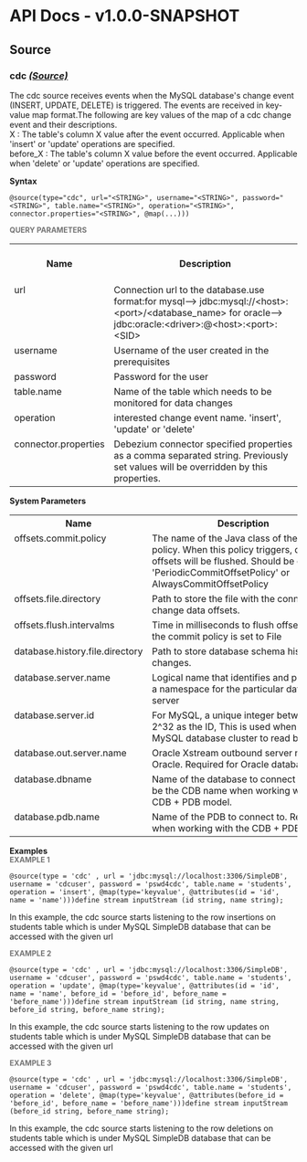 # API Docs - v1.0.0-SNAPSHOT

## Source

### cdc *<a target="_blank" href="https://wso2.github.io/siddhi/documentation/siddhi-4.0/#source">(Source)</a>*

<p style="word-wrap: break-word">The cdc source receives events when the MySQL database's change event (INSERT, UPDATE, DELETE) is triggered. The events are received in key-value map format.The following are key values of the map of a cdc change event and their descriptions.<br>X : The table's column X value after the event occurred. Applicable when 'insert' or 'update' operations are specified. <br>before_X : The table's column X value before the event occurred. Applicable when 'delete' or 'update' operations are specified.<br></p>

<span id="syntax" class="md-typeset" style="display: block; font-weight: bold;">Syntax</span>
```
@source(type="cdc", url="<STRING>", username="<STRING>", password="<STRING>", table.name="<STRING>", operation="<STRING>", connector.properties="<STRING>", @map(...)))
```

<span id="query-parameters" class="md-typeset" style="display: block; color: rgba(0, 0, 0, 0.54); font-size: 12.8px; font-weight: bold;">QUERY PARAMETERS</span>
<table>
    <tr>
        <th>Name</th>
        <th style="min-width: 20em">Description</th>
        <th>Default Value</th>
        <th>Possible Data Types</th>
        <th>Optional</th>
        <th>Dynamic</th>
    </tr>
    <tr>
        <td style="vertical-align: top">url</td>
        <td style="vertical-align: top; word-wrap: break-word">Connection url to the database.use format:for mysql--&gt; jdbc:mysql://&lt;host&gt;:&lt;port&gt;/&lt;database_name&gt; for oracle--&gt; jdbc:oracle:&lt;driver&gt;:@&lt;host&gt;:&lt;port&gt;:&lt;SID&gt;</td>
        <td style="vertical-align: top"></td>
        <td style="vertical-align: top">STRING</td>
        <td style="vertical-align: top">No</td>
        <td style="vertical-align: top">No</td>
    </tr>
    <tr>
        <td style="vertical-align: top">username</td>
        <td style="vertical-align: top; word-wrap: break-word">Username of the user created in the prerequisites</td>
        <td style="vertical-align: top"></td>
        <td style="vertical-align: top">STRING</td>
        <td style="vertical-align: top">No</td>
        <td style="vertical-align: top">No</td>
    </tr>
    <tr>
        <td style="vertical-align: top">password</td>
        <td style="vertical-align: top; word-wrap: break-word">Password for the user</td>
        <td style="vertical-align: top"></td>
        <td style="vertical-align: top">STRING</td>
        <td style="vertical-align: top">No</td>
        <td style="vertical-align: top">No</td>
    </tr>
    <tr>
        <td style="vertical-align: top">table.name</td>
        <td style="vertical-align: top; word-wrap: break-word">Name of the table which needs to be monitored for data changes</td>
        <td style="vertical-align: top"></td>
        <td style="vertical-align: top">STRING</td>
        <td style="vertical-align: top">No</td>
        <td style="vertical-align: top">No</td>
    </tr>
    <tr>
        <td style="vertical-align: top">operation</td>
        <td style="vertical-align: top; word-wrap: break-word">interested change event name. 'insert', 'update' or 'delete'</td>
        <td style="vertical-align: top"></td>
        <td style="vertical-align: top">STRING</td>
        <td style="vertical-align: top">No</td>
        <td style="vertical-align: top">No</td>
    </tr>
    <tr>
        <td style="vertical-align: top">connector.properties</td>
        <td style="vertical-align: top; word-wrap: break-word">Debezium connector specified properties as a comma separated string. Previously set values will be overridden by this properties.</td>
        <td style="vertical-align: top"><Empty_String></td>
        <td style="vertical-align: top">STRING</td>
        <td style="vertical-align: top">Yes</td>
        <td style="vertical-align: top">No</td>
    </tr>
</table>

<span id="system-parameters" class="md-typeset" style="display: block; font-weight: bold;">System Parameters</span>
<table>
    <tr>
        <th>Name</th>
        <th style="min-width: 20em">Description</th>
        <th>Default Value</th>
        <th>Possible Parameters</th>
    </tr>
    <tr>
        <td style="vertical-align: top">offsets.commit.policy</td>
        <td style="vertical-align: top; word-wrap: break-word">The name of the Java class of the commit policy. When this policy triggers, data offsets will be flushed. Should be one of 'PeriodicCommitOffsetPolicy' or AlwaysCommitOffsetPolicy</td>
        <td style="vertical-align: top">PeriodicCommitOffsetPolicy</td>
        <td style="vertical-align: top">PeriodicCommitOffsetPolicy<br>AlwaysCommitOffsetPolicy</td>
    </tr>
    <tr>
        <td style="vertical-align: top">offsets.file.directory</td>
        <td style="vertical-align: top; word-wrap: break-word">Path to store the file with the connector’s change data offsets.</td>
        <td style="vertical-align: top">{WSO2SP_HOME}/cdc/offset/{SiddhiAppName}</td>
        <td style="vertical-align: top"><Any user Read/Writable directory></td>
    </tr>
    <tr>
        <td style="vertical-align: top">offsets.flush.intervalms</td>
        <td style="vertical-align: top; word-wrap: break-word">Time in milliseconds to flush offsets when the commit policy is set to File</td>
        <td style="vertical-align: top">60000</td>
        <td style="vertical-align: top"><Any non negative integer></td>
    </tr>
    <tr>
        <td style="vertical-align: top">database.history.file.directory</td>
        <td style="vertical-align: top; word-wrap: break-word">Path to store database schema history changes.</td>
        <td style="vertical-align: top">{WSO2SP_HOME}/cdc/history/{SiddhiAppName}</td>
        <td style="vertical-align: top"><Any user Read/Writable directory></td>
    </tr>
    <tr>
        <td style="vertical-align: top">database.server.name</td>
        <td style="vertical-align: top; word-wrap: break-word">Logical name that identifies and provides a namespace for the particular database server</td>
        <td style="vertical-align: top">{host}_{port}</td>
        <td style="vertical-align: top"><Unique name to connect to the database cluster></td>
    </tr>
    <tr>
        <td style="vertical-align: top">database.server.id</td>
        <td style="vertical-align: top; word-wrap: break-word">For MySQL, a unique integer between 1 to 2^32 as the ID, This is used when joining MySQL database cluster to read binlog</td>
        <td style="vertical-align: top"><random integer between 5400 and 6400></td>
        <td style="vertical-align: top"><Unique server id to connect to the database cluster></td>
    </tr>
    <tr>
        <td style="vertical-align: top">database.out.server.name</td>
        <td style="vertical-align: top; word-wrap: break-word">Oracle Xstream outbound server name for Oracle. Required for Oracle database</td>
        <td style="vertical-align: top"><not applicable></td>
        <td style="vertical-align: top"><oracle's outbound server name></td>
    </tr>
    <tr>
        <td style="vertical-align: top">database.dbname</td>
        <td style="vertical-align: top; word-wrap: break-word">Name of the database to connect to. Must be the CDB name when working with the CDB + PDB model.</td>
        <td style="vertical-align: top">{sid}</td>
        <td style="vertical-align: top"><SID></td>
    </tr>
    <tr>
        <td style="vertical-align: top">database.pdb.name</td>
        <td style="vertical-align: top; word-wrap: break-word">Name of the PDB to connect to. Required when working with the CDB + PDB model.</td>
        <td style="vertical-align: top"><not applicable></td>
        <td style="vertical-align: top"><Pluggable database name></td>
    </tr>
</table>

<span id="examples" class="md-typeset" style="display: block; font-weight: bold;">Examples</span>
<span id="example-1" class="md-typeset" style="display: block; color: rgba(0, 0, 0, 0.54); font-size: 12.8px; font-weight: bold;">EXAMPLE 1</span>
```
@source(type = 'cdc' , url = 'jdbc:mysql://localhost:3306/SimpleDB', username = 'cdcuser', password = 'pswd4cdc', table.name = 'students', operation = 'insert', @map(type='keyvalue', @attributes(id = 'id', name = 'name')))define stream inputStream (id string, name string);
```
<p style="word-wrap: break-word">In this example, the cdc source starts listening to the row insertions on students table which is under MySQL SimpleDB database that can be accessed with the given url</p>

<span id="example-2" class="md-typeset" style="display: block; color: rgba(0, 0, 0, 0.54); font-size: 12.8px; font-weight: bold;">EXAMPLE 2</span>
```
@source(type = 'cdc' , url = 'jdbc:mysql://localhost:3306/SimpleDB', username = 'cdcuser', password = 'pswd4cdc', table.name = 'students', operation = 'update', @map(type='keyvalue', @attributes(id = 'id', name = 'name', before_id = 'before_id', before_name = 'before_name')))define stream inputStream (id string, name string, before_id string, before_name string);
```
<p style="word-wrap: break-word">In this example, the cdc source starts listening to the row updates on students table which is under MySQL SimpleDB database that can be accessed with the given url</p>

<span id="example-3" class="md-typeset" style="display: block; color: rgba(0, 0, 0, 0.54); font-size: 12.8px; font-weight: bold;">EXAMPLE 3</span>
```
@source(type = 'cdc' , url = 'jdbc:mysql://localhost:3306/SimpleDB', username = 'cdcuser', password = 'pswd4cdc', table.name = 'students', operation = 'delete', @map(type='keyvalue', @attributes(before_id = 'before_id', before_name = 'before_name')))define stream inputStream (before_id string, before_name string);
```
<p style="word-wrap: break-word">In this example, the cdc source starts listening to the row deletions on students table which is under MySQL SimpleDB database that can be accessed with the given url</p>

